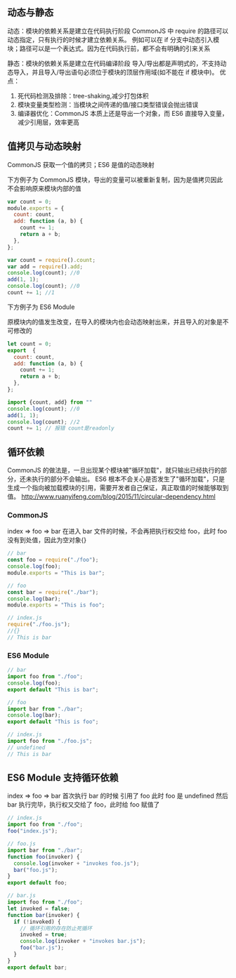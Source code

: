 <!-- @format -->

## 动态与静态

动态：模块的依赖关系是建立在代码执行阶段
CommonJS 中 require 的路径可以动态指定，只有执行的时候才建立依赖关系。
例如可以在 if 分支中动态引入模块；路径可以是一个表达式。因为在代码执行前，都不会有明确的引来关系

静态：模块的依赖关系是建立在代码编译阶段
导入/导出都是声明式的，不支持动态导入，并且导入/导出语句必须位于模块的顶层作用域(如不能在 if 模块中)。
优点：

1. 死代码检测及排除：tree-shaking,减少打包体积
2. 模块变量类型检测：当模块之间传递的值/接口类型错误会抛出错误
3. 编译器优化：CommonJS 本质上还是导出一个对象，而 ES6 直接导入变量，减少引用层，效率更高

## 值拷贝与动态映射

CommonJS 获取一个值的拷贝；ES6 是值的动态映射

下方例子为 CommonJS 模块，导出的变量可以被重新复制，因为是值拷贝因此不会影响原来模块内部的值

```javascript
var count = 0;
module.exports = {
  count: count,
  add: function (a, b) {
    count += 1;
    return a + b;
  },
};

var count = require().count;
var add = require().add;
console.log(count); //0
add(1, 1);
console.log(count); //0
count += 1; //1
```

下方例子为 ES6 Module

原模块内的值发生改变，在导入的模块内也会动态映射出来，并且导入的对象是不可修改的

```javascript
let count = 0;
export  {
  count: count,
  add: function (a, b) {
    count += 1;
    return a + b;
  },
};

import {count, add} from ""
console.log(count); //0
add(1, 1);
console.log(count); //2
count += 1; // 报错 count是readonly
```

## 循环依赖

CommonJS 的做法是，一旦出现某个模块被"循环加载"，就只输出已经执行的部分，还未执行的部分不会输出。
ES6 根本不会关心是否发生了"循环加载"，只是生成一个指向被加载模块的引用，需要开发者自己保证，真正取值的时候能够取到值。
http://www.ruanyifeng.com/blog/2015/11/circular-dependency.html

### CommonJS

index => foo => bar
在进入 bar 文件的时候，不会再把执行权交给 foo，此时 foo 没有到处值，因此为空对象{}

```javascript
// bar
const foo = require("./foo");
console.log(foo);
module.exports = "This is bar";

// foo
const bar = require("./bar");
console.log(bar);
module.exports = "This is foo";

// index.js
require("./foo.js");
//{}
// This is bar
```

### ES6 Module

```javascript
// bar
import foo from "./foo";
console.log(foo);
export default "This is bar";

// foo
import bar from "./bar";
console.log(bar);
export default "This is foo";

// index.js
import foo from "./foo.js";
// undefined
// This is bar
```

## ES6 Module 支持循环依赖

index => foo => bar
首次执行 bar 的时候 引用了 foo 此时 foo 是 undefined 然后 bar 执行完毕，执行权又交给了 foo，此时给 foo 赋值了

```javascript
// index.js
import foo from "./foo";
foo("index.js");

// foo.js
import bar from "./bar";
function foo(invoker) {
  console.log(invoker + "invokes foo.js");
  bar("foo.js");
}
export default foo;

// bar.js
import foo from "./foo";
let invoked = false;
function bar(invoker) {
  if (!invoked) {
    // 循环引用的存在防止死循环
    invoked = true;
    console.log(invoker + "invokes bar.js");
    foo("bar.js");
  }
}
export default bar;
```
